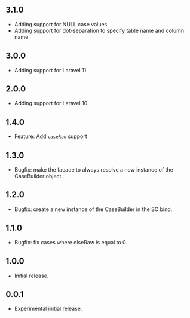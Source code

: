 ## 3.1.0
- Adding support for NULL case values
- Adding support for dot-separation to specify table name and column name

## 3.0.0
- Adding support for Laravel 11

## 2.0.0
- Adding support for Laravel 10

## 1.4.0
- Feature: Add `caseRaw` support

## 1.3.0

- Bugfix: make the facade to always resolve a new instance of the CaseBuilder object.

## 1.2.0

- Bugfix: create a new instance of the CaseBuilder in the SC bind.

## 1.1.0

- Bugfix: fix cases where elseRaw is equal to 0.

## 1.0.0

- Initial release.

## 0.0.1

- Experimental initial release.
